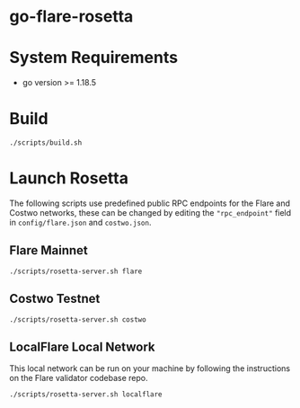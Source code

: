 # go-flare-rosetta

# System Requirements
- go version >= 1.18.5

# Build
```
./scripts/build.sh
```

# Launch Rosetta

The following scripts use predefined public RPC endpoints for the Flare and Costwo networks, these can be changed by editing the `"rpc_endpoint"` field in `config/flare.json` and `costwo.json`. 

## Flare Mainnet
```
./scripts/rosetta-server.sh flare
```

## Costwo Testnet
```
./scripts/rosetta-server.sh costwo
```

## LocalFlare Local Network
This local network can be run on your machine by following the instructions on the Flare validator codebase repo.
```
./scripts/rosetta-server.sh localflare
```